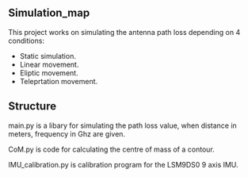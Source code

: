 ## Simulation_map
This project works on simulating the antenna path loss depending on 4 conditions:

+ Static simulation.
+ Linear movement.
+ Eliptic movement.
+ Teleprtation movement.

## Structure
main.py is a libary for simulating the path loss value, when distance in meters, frequency in Ghz are given.

CoM.py is code for calculating the centre of mass of a contour.

IMU_calibration.py is calibration program for the LSM9DS0 9 axis IMU.
